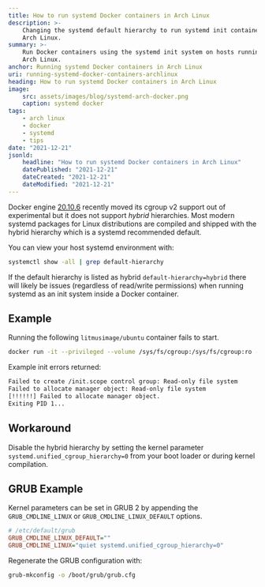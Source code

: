 ```yaml
---
title: How to run systemd Docker containers in Arch Linux
description: >-
    Changing the systemd default hierarchy to run systemd init containers on 
    Arch Linux.
summary: >-
    Run Docker containers using the systemd init system on hosts running 
    Arch Linux.
anchor: Running systemd Docker containers in Arch Linux
uri: running-systemd-docker-containers-archlinux
heading: How to run systemd Docker containers in Arch Linux
image:
    src: assets/images/blog/systemd-arch-docker.png
    caption: systemd docker
tags:
    - arch linux
    - docker
    - systemd
    - tips
date: "2021-12-21"
jsonld:
    headline: "How to run systemd Docker containers in Arch Linux"
    datePublished: "2021-12-21"
    dateCreated: "2021-12-21"
    dateModified: "2021-12-21"
---
```


Docker engine [20.10.6](https://docs.docker.com/engine/release-notes/#20106)
recently moved its cgroup v2 support out of experimental but it does not 
support *hybrid* hierarchies. Most modern systemd packages for Linux 
distributions are compiled and shipped with the hybrid hierarchy which is a 
systemd recommended default.

You can view your host systemd environment with:

```bash
systemctl show -all | grep default-hierarchy
```

If the default hierarchy is listed as hybrid `default-hierarchy=hybrid` there
will likely be issues (regardless of read/write permissions) when running 
systemd as an init system inside a Docker container.

## Example

Running the following `litmusimage/ubuntu` container fails to start.

```bash
docker run -it --privileged --volume /sys/fs/cgroup:/sys/fs/cgroup:ro --tmpfs /tmp:exec litmusimage/ubuntu:20.04
```

Example init errors returned:

```bash
Failed to create /init.scope control group: Read-only file system
Failed to allocate manager object: Read-only file system
[!!!!!!] Failed to allocate manager object.
Exiting PID 1...
```

## Workaround

Disable the hybrid hierarchy by setting the kernel parameter 
`systemd.unified_cgroup_hierarchy=0` from your boot loader or during kernel 
compilation.

## GRUB Example

Kernel parameters can be set in GRUB 2 by appending the `GRUB_CMDLINE_LINUX` 
or `GRUB_CMDLINE_LINUX_DEFAULT` options.

```ini
# /etc/default/grub
GRUB_CMDLINE_LINUX_DEFAULT=""
GRUB_CMDLINE_LINUX="quiet systemd.unified_cgroup_hierarchy=0"
```

Regenerate the GRUB configuration with:

```bash
grub-mkconfig -o /boot/grub/grub.cfg
```
